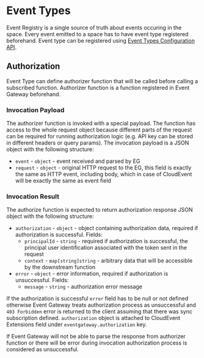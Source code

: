 # Event Types

Event Registry is a single source of truth about events occuring in the space. Every event emitted to a space has to have event
type registered beforehand. Event type can be registered using [Event Types Configuration API](./api.md#event-types).

## Authorization

Event Type can define authorizer function that will be called before calling a subscribed function. Authorizer function is a function registered in Event Gateway beforehand.

### Invocation Payload

The authorizer function is invoked with a special payload. The function has access to the whole request object because different parts of the request can be required for running authorization logic (e.g. API key can be stored in different headers or query params). The invocation payload is a JSON object with the following structure:

- `event` - `object` - event received and parsed by EG
- `request` - `object` - original HTTP request to the EG, this field is exactly the same as HTTP event, including body, which in case of CloudEvent will be exactly the same as event field

### Invocation Result

The authorize function is expected to return authorization response JSON object with the following structure:

- `authorization` - `object` - object containing authorization data, required if authorization is successful. Fields:
  - `principalId` - `string` - required if authorization is successful, the principal user identification associated with the token sent in the request
  - `context` - `map[string]string` - arbitrary data that will be accessible by the downstream function
- `error` - `object` - error information, required if authorization is unsuccessful. Fields:
  - `message` - `string` - authorization error message

If the authorization is successful `error` field has to be null or not defined otherwise Event Gateway treats authorization process as unsuccessful and `403 Forbidden` error is returned to the client assuming that there was sync subscription defined. `authorization` object is attached to CloudEvent Extensions field under `eventgateway.authorization` key.

If Event Gateway will not be able to parse the response from authorizer function or there will be error during invocation authorization process is considered as unsuccessful.